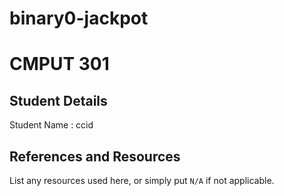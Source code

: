 # binary0-jackpot

# CMPUT 301 

## Student Details

Student Name : ccid

## References and Resources

List any resources used here, or simply put `N/A` if not applicable.


